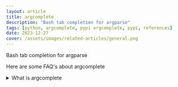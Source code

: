 ```yaml
---
layout: article
title: argcomplete
description: "Bash tab completion for argparse"
tags: [python, argcomplete, pypi argcomplete, pypi, references]
date: 2023-12-27
cover: /assets/images/related-articles/general.png
---
```


Bash tab completion for argparse

Here are some FAQ's about argcomplete
<details>
<summary>What is argcomplete</summary>
Bash tab completion for argparse
</details>
